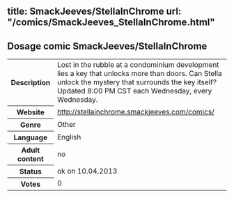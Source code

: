 title: SmackJeeves/StellaInChrome
url: "/comics/SmackJeeves_StellaInChrome.html"
---
Dosage comic SmackJeeves/StellaInChrome
-----------------------------------------

<table class="comicinfo">
<tr>
<th>Description</th><td>Lost in the rubble at a condominium development lies a key that unlocks more than doors. Can Stella unlock the mystery that surrounds the key itself? Updated 8:00 PM CST each Wednesday, every Wednesday.</td>
</tr>
<tr>
<th>Website</th><td><a href="http://stellainchrome.smackjeeves.com/comics/">http://stellainchrome.smackjeeves.com/comics/</a></td>
</tr>
<tr>
<th>Genre</th><td>Other</td>
</tr>
<tr>
<th>Language</th><td>English</td>
</tr>
<tr>
<th>Adult content</th><td>no</td>
</tr>
<tr>
<th>Status</th><td>ok on 10.04.2013</td>
</tr>
<tr>
<th>Votes</th><td>0</div></td>
</tr>
</table>
